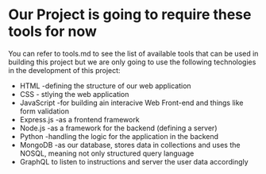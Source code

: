 
<h1>Our Project is going to require these tools for now</h1>

You can refer to tools.md to see the list of available tools that can be used in building this project but we are only going to use the following technologies in the development of this project:

- HTML -defining the structure of our web application
- CSS - stlying the web application
- JavaScript -for building ain interacive Web Front-end and things like form validation
- Express.js -as a frontend framework
- Node.js -as a framework for the backend (defining a server)
- Python -handling the logic for the application in the backend
- MongoDB -as our database, stores data in collections and uses the NOSQL, meaning not only structured query language
- GraphQL to listen to instructions and server the user data accordingly